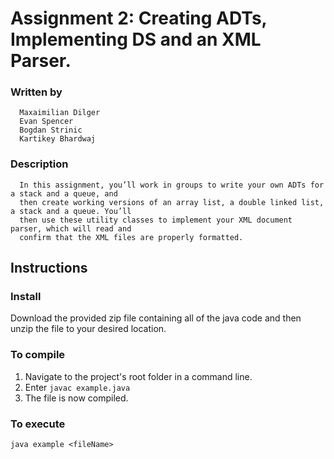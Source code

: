 # Assignment 2: Creating ADTs, Implementing DS and an XML Parser. 

### Written by 
      Maxaimilian Dilger
      Evan Spencer 
      Bogdan Strinic 
      Kartikey Bhardwaj

### Description
      In this assignment, you’ll work in groups to write your own ADTs for a stack and a queue, and
      then create working versions of an array list, a double linked list, a stack and a queue. You’ll
      then use these utility classes to implement your XML document parser, which will read and
      confirm that the XML files are properly formatted.

## Instructions 
### Install 
Download the provided zip file containing all of the java code and then unzip the file to your desired location.

### To compile 

1. Navigate to the project's root folder in a command line.
2. Enter ``javac example.java``
3. The file is now compiled.

### To execute 

``java example <fileName>``

